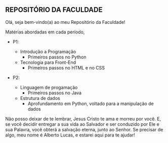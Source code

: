 ## REPOSITÓRIO DA FACULDADE

Olá, seja bem-vindo(a) ao meu Repositório da Faculdade!

Matérias abordadas em cada período,

- P1:
  - Introdução a Programação
    - Primeiros passos no Python 
  - Tecnologia para Front-End
    - Primeiros passos no HTML e no CSS
   
- P2:
  - Linguagem de progamação
    - Primeiros passos no Java
  - Estrutura de dados
    - Aprofundamento em Python, voltado para a manipulação de dados     




Não posso deixar de te lembrar, Jesus Cristo te ama e morreu por você. E, se você decidir entregar a sua vida ao Salvador e ser conduzido por Ele e sua Palavra, você obterá a salvação eterna, junto ao Senhor.
Se precisar de algo, meu nome é Alberto Lucas, e estarei aqui para te ajudar!
